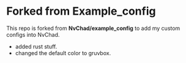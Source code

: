 # Forked from Example_config

This repo is forked from **NvChad/example_config**
to add my custom configs into NvChad.


- added rust stuff.
- changed the default color to gruvbox.
